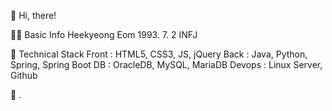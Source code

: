 👋 Hi, there!

🙋‍♀️ Basic Info
Heekyeong Eom
1993. 7. 2
INFJ

📌 Technical Stack
Front : HTML5, CSS3, JS, jQuery
Back : Java, Python, Spring, Spring Boot
DB : OracleDB, MySQL, MariaDB
Devops : Linux Server, Github

💾 .